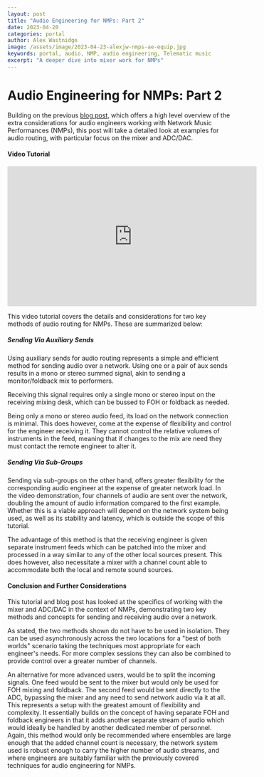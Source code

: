 ```yaml
---
layout: post
title: "Audio Engineering for NMPs: Part 2"
date: 2023-04-20
categories: portal
author: Alex Wastnidge
image: /assets/image/2023-04-23-alexjw-nmps-ae-equip.jpg
keywords: portal, audio, NMP, audio engineering, Telematic music
excerpt: "A deeper dive into mixer work for NMPs"
---
```


# Audio Engineering for NMPs: Part 2

Building on the previous [blog post](https://mct-master.github.io/portal/2022/11/24/alexanjw-audio-engineering-nmps.html), which offers a high level overview of the extra considerations for audio engineers working with Network Music Performances (NMPs), this post will take a detailed look at examples for audio routing, with particular focus on the mixer and ADC/DAC.

#### Video Tutorial

<iframe width="560" height="315" src="https://www.youtube.com/embed/ifYwDc8nebI" title="YouTube video player" frameborder="0" allow="accelerometer; autoplay; clipboard-write; encrypted-media; gyroscope; picture-in-picture; web-share" allowfullscreen></iframe>

This video tutorial covers the details and considerations for two key methods of audio routing for NMPs.  These are summarized below:

##### Sending Via Auxiliary Sends
Using auxiliary sends for audio routing represents a simple and efficient method for sending audio over a network.  Using one or a pair of aux sends results in a mono or stereo summed signal, akin to sending a monitor/foldback mix to performers.

Receiving this signal requires only a single mono or stereo input on the receiving mixing desk, which can be bussed to FOH or foldback as needed.

Being only a mono or stereo audio feed, its load on the network connection is minimal.  This does however, come at the expense of flexibility and control for the engineer receiving it.  They cannot control the relative volumes of instruments in the feed, meaning that if changes to the mix are need they must contact the remote engineer to alter it.

##### Sending Via Sub-Groups
Sending via sub-groups on the other hand, offers greater flexibility for the corresponding audio engineer at the expense of greater network load.  In the video demonstration, four channels of audio are sent over the network, doubling the amount of audio information compared to the first example. Whether this is a viable approach will depend on the network system being used, as well as its stability and latency, which is outside the scope of this tutorial.

The advantage of this method is that the receiving engineer is given separate instrument feeds which can be patched into the mixer and processed in a way similar to any of the other local sources present.  This does however, also necessitate a mixer with a channel count able to accommodate both the local and remote sound sources.


#### Conclusion and Further Considerations
This tutorial and blog post has looked at the specifics of working with the mixer and ADC/DAC in the context of NMPs, demonstrating two key methods and concepts for sending and receiving audio over a network.

As stated, the two methods shown do not have to be used in isolation.  They can be used asynchronously across the two locations for a "best of both worlds" scenario taking the techniques most appropriate for each engineer's needs.  For more complex sessions they can also be combined to provide control over a greater number  of channels.

An alternative for more advanced users, would be to split the incoming signals. One feed would be sent to the mixer but would only be used for FOH mixing and foldback. The second feed would be sent directly to the ADC, bypassing the mixer and any need to send network audio via it at all.  This represents a setup with the greatest amount of flexibility and complexity.  It essentially builds on the concept of having separate FOH and foldback engineers in that it adds another separate stream of audio which would ideally be handled by another dedicated member of personnel.  Again, this method would only be recommended where ensembles are large enough that the added channel count is necessary, the network system used is robust enough to carry the higher number of audio streams, and where engineers are suitably familiar with the previously covered techniques for audio engineering for NMPs.